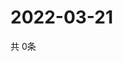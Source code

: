 # 2022-03-21
  共 0条

  <!-- BEGIN -->
  <!-- 最后更新时间Mon Mar 21 2022 20:06:53 GMT+0000 (Coordinated Universal Time) -->
  
  <!-- END -->
  
  